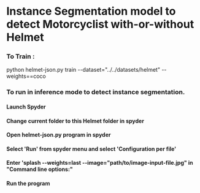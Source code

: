 # Instance Segmentation model to detect Motorcyclist with-or-without Helmet

### To Train : <current folder should be this helmet folder and conda environemnt should be currectly set>
python helmet-json.py train --dataset="../../datasets/helmet" --weights==coco

### To run in inference mode to detect instance segmentation. 
#### Launch Spyder
#### Change current folder to this Helmet folder in spyder
#### Open helmet-json.py program in spyder 
#### Select 'Run' from spyder menu and select 'Configuration per file'
#### Enter 'splash --weights=last --image="path/to/image-input-file.jpg" in "Command line options:"
#### Run the program
